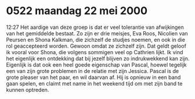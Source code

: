 # 0522 maandag 22 mei 2000
12:27	Het aardige van deze groep is dat er veel tolerantie van afwijkingen van het gemiddelde bestaat. Zo zijn er drie meisjes, Eva Roos, Nicolien van Peursen en Shona Kalkman, die zichzelf de studjes noemen, en ook in die rol geaccepteerd worden. Gewoon omdat ze zichzelf zijn. Dat geldt geloof ik vooral voor Shona, die volgens sommigen veel op Cathrien lijkt. Ik vind het eigenlijk een ontdekking dat bij jezelf blijven zo indrukwekkend kan zijn. Eigenlijk is dat ook een heel goede eigenschap van Pascal, hoewel tegelijk een van zijn grote problemen in de relatie met zijn Jessica. Pascal is de grote pleaser van het paar, en wil daarvan af. Hij is opnieuw in een band gaan spelen, en claimt met name in het weekend tijd om met zijn band te kunnen optreden. 
